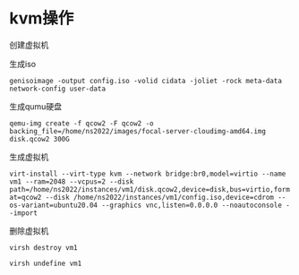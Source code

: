 # kvm操作

创建虚拟机

生成iso

`genisoimage -output config.iso -volid cidata -joliet -rock meta-data network-config user-data`

生成qumu硬盘

`qemu-img create -f qcow2 -F qcow2 -o backing_file=/home/ns2022/images/focal-server-cloudimg-amd64.img disk.qcow2 300G`

生成虚拟机

`virt-install --virt-type kvm --network bridge:br0,model=virtio --name vm1 --ram=2048 --vcpus=2 --disk path=/home/ns2022/instances/vm1/disk.qcow2,device=disk,bus=virtio,format=qcow2 --disk /home/ns2022/instances/vm1/config.iso,device=cdrom --os-variant=ubuntu20.04 --graphics vnc,listen=0.0.0.0 --noautoconsole --import`

删除虚拟机

`virsh destroy vm1`

`virsh undefine vm1`


